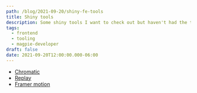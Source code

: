 ```yaml
---
path: /blog/2021-09-20/shiny-fe-tools
title: Shiny tools
description: Some shiny tools I want to check out but haven't had the time for.
tags:
  - frontend
  - tooling
  - magpie-developer
draft: false
date: 2021-09-20T12:00:00.000-06:00
---
```

* [Chromatic](https://www.chromatic.com/)
* [Replay](https://www.replay.io/)
* [Framer motion](https://www.framer.com/motion/)
